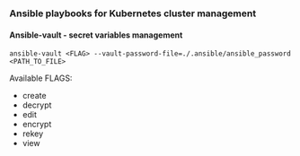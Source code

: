 ### Ansible playbooks for Kubernetes cluster management



#### Ansible-vault - secret variables management

```ansible-vault <FLAG> --vault-password-file=./.ansible/ansible_password <PATH_TO_FILE>```

Available FLAGS:
- create
- decrypt
- edit
- encrypt
- rekey
- view
